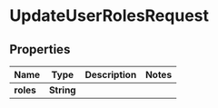 

# UpdateUserRolesRequest


## Properties

| Name | Type | Description | Notes |
|------------ | ------------- | ------------- | -------------|
|**roles** | **String** |  |  |




